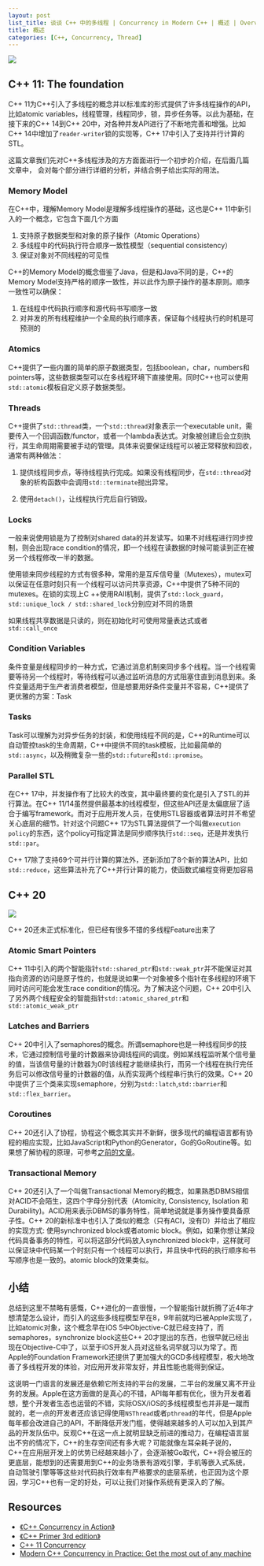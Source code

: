 ```yaml
---
layout: post
list_title: 谈谈 C++ 中的多线程 | Concurrency in Modern C++ | 概述 | Overview
title: 概述 
categories: [C++, Concurrency, Thread]
---
```


<img src="{{site.baseurl}}/assets/images/2016/01/cpp-con.png" class="md-img-center">


## C++ 11: The foundation

C++ 11为C++引入了多线程的概念并以标准库的形式提供了许多线程操作的API，比如atomic variables，线程管理，线程同步，锁，异步任务等。以此为基础，在接下来的C++ 14到C++ 20中，对各种并发API进行了不断地完善和增强。比如C++ 14中增加了`reader-writer`锁的实现等，C++ 17中引入了支持并行计算的STL。

这篇文章我们先对C++多线程涉及的方方面面进行一个初步的介绍，在后面几篇文章中， 会对每个部分进行详细的分析，并结合例子给出实际的用法。

### Memory Model

在C++中，理解Memory Model是理解多线程操作的基础，这也是C++ 11中新引入的一个概念，它包含下面几个方面

1. 支持原子数据类型和对象的原子操作（Atomic Operations）
2. 多线程中的代码执行符合顺序一致性模型（sequential consistency）
3. 保证对象对不同线程的可见性

C++的Memory Model的概念借鉴了Java，但是和Java不同的是，C++的Memory Model支持严格的顺序一致性，并以此作为原子操作的基本原则。顺序一致性可以确保：

1. 在线程中代码执行顺序和源代码书写顺序一致
2. 对并发的所有线程维护一个全局的执行顺序表，保证每个线程执行的时机是可预测的

### Atomics

C++提供了一些内置的简单的原子数据类型，包括boolean，char，numbers和pointers等，这些数据类型可以在多线程环境下直接使用。同时C++也可以使用`std::atomic`模板自定义原子数据类型。

### Threads

C++提供了`std::thread`类，一个`std::thread`对象表示一个executable unit，需要传入一个回调函数/functor，或者一个lambda表达式。对象被创建后会立刻执行，其生命周期需要被手动的管理。具体来说要保证线程可以被正常释放和回收，通常有两种做法：

1. 提供线程同步点，等待线程执行完成。如果没有线程同步，在`std::thread`对象的析构函数中会调用`std::terminate`抛出异常。

2. 使用`detach()`，让线程执行完后自行销毁。

### Locks

一般来说使用锁是为了控制对shared data的并发读写。如果不对线程进行同步控制，则会出现race condition的情况，即一个线程在读数据的时候可能读到正在被另一个线程修改一半的数据。

使用锁来同步线程的方式有很多种，常用的是互斥信号量（Mutexes），mutex可以保证在任意时刻只有一个线程可以访问共享资源，C++中提供了5种不同的mutexes。在锁的实现上C
++使用RAII机制，提供了`std::lock_guard`，`std::unique_lock / std::shared_lock`分别应对不同的场景

如果线程共享数据是只读的，则在初始化时可使用常量表达式或者`std::call_once`

### Condition Variables

条件变量是线程同步的一种方式，它通过消息机制来同步多个线程。当一个线程需要等待另一个线程时，等待线程可以通过监听消息的方式阻塞住直到消息到来。条件变量适用于生产者消费者模型，但是想要用好条件变量并不容易，C++提供了更优雅的方案：Task

### Tasks

Task可以理解为对异步任务的封装，和使用线程不同的是，C++的Runtime可以自动管控task的生命周期，C++中提供不同的task模板，比如最简单的`std::async`，以及稍微复杂一些的`std::future`和`std::promise`。

### Parallel STL

在C++ 17中，并发操作有了比较大的改变，其中最终要的变化是引入了STL的并行算法。在C++ 11/14虽然提供最基本的线程模型，但这些API还是太偏底层了适合于编写framework。而对于应用开发人员，在使用STL容器或者算法时并不希望关心底层的细节。针对这个问题C++ 17为STL算法提供了一个叫做`execution policy`的东西，这个policy可指定算法是同步顺序执行`std::seq`，还是并发执行`std::par`。

C++ 17除了支持69个可并行计算的算法外，还新添加了8个新的算法API，比如`std::reduce`，这些算法补充了C++并行计算的能力，使函数式编程变得更加容易

## C++ 20

<img src="{{site.baseurl}}/assets/images/2016/01/cpp-con.png" class="md-img-center">

C++ 20还未正式标准化，但已经有很多不错的多线程Feature出来了

### Atomic Smart Pointers

C++ 11中引入的两个智能指针`std::shared_ptr`和`std::weak_ptr`并不能保证对其指向资源的访问是原子性的，也就是说如果一个对象被多个指针在多线程的环境下同时访问可能会发生race condition的情况。为了解决这个问题，C++ 20中引入了另外两个线程安全的智能指针`std::atomic_shared_ptr`和`std::atomic_weak_ptr`


### Latches and Barriers

C++ 20中引入了semaphores的概念。所谓semaphore也是一种线程同步的技术，它通过控制信号量的计数器来协调线程间的调度。例如某线程监听某个信号量的值，当该信号量的计数器为0时该线程才能继续执行，而另一个线程在执行完任务后可以修改信号量的计数器的值，从而实现两个线程串行执行的效果。C++ 20中提供了三个类来实现semaphore，分别为`std::latch`,`std::barrier`和`std::flex_barrier`。

### Coroutines

C++ 20还引入了协程，协程这个概念其实并不新鲜，很多现代的编程语言都有协程的相应实现，比如JavaScript和Python的Generator，Go的GoRoutine等。如果想了解协程的原理，可参考[之前的文章](https://xta0.me/2014/02/04/Lua-2.html)。

### Transactional Memory

C++ 20还引入了一个叫做Transactional Memory的概念，如果熟悉DBMS相信对ACID不会陌生，这四个字母分别代表（Atomicity, Consistency, Isolation 和 Durability)。ACID用来表示DBMS的事务特性，简单地说就是事务操作要具备原子性。C++ 20的新标准中也引入了类似的概念（只有ACI，没有D）并给出了相应的实现方式: 使用synchronized block或者atomic block。例如，如果你想让某段代码具备事务的特性，可以将这部分代码放入synchronized block中，这样就可以保证块中代码某一个时刻只有一个线程可以执行，并且快中代码的执行顺序和书写顺序也是一致的。atomic block的效果类似。


## 小结

总结到这里不禁略有感慨，C++进化的一直很慢，一个智能指针就折腾了近4年才想清楚怎么设计，而引入的这些多线程模型早在8，9年前就均已被Apple实现了，比如atomic对象，这个概念早在iOS 5中Objective-C就已经支持了，而semaphores，synchronize block这些C++ 20才提出的东西，也很早就已经出现在Objective-C中了，以至于iOS开发人员对这些名词早就习以为常了。而Apple的Foundation Framework还提供了更加强大的GCD多线程模型，极大地改善了多线程开发的体验，对应用开发非常友好，并且性能也能得到保证。

这说明一门语言的发展还是依赖它所支持的平台的发展，二平台的发展又离不开业务的发展。Apple在这方面做的是真心的不错，API每年都有优化，很为开发者着想，整个开发者生态也运营的不错，实际OSX/iOS的多线程模型也并非是一蹴而就的，老一点的开发者还应该记得使用`NSThread`或者`pthread`的年代，但是Apple每年都会改进自己的API，不断降低开发门槛，使得越来越多的人可以加入到其产品的开发队伍中。反观C++在这一点上就明显缺乏前进的推动力，在编程语言层出不穷的情况下，C++的生存空间还有多大呢？可能就像左耳朵耗子说的，C++在应用层开发上的优势已经越来越小了，会逐渐被Go取代，C++将会被压的更底层，能想到的还需要用到C++的业务场景有游戏引擎，手机等嵌入式系统，自动驾驶引擎等等这些对代码执行效率有严格要求的底层系统，也正因为这个原因，学习C++也有一定的好处，可以让我们对操作系统有更深入的了解。


## Resources

- [《C++ Concurrency in Action》](https://www.manning.com/books/c-plus-plus-concurrency-in-action?)
- [《C++ Primer 3rd edition》]()
- [C++ 11 Concurrency](https://www.classes.cs.uchicago.edu/archive/2013/spring/12300-1/labs/lab6/)
- [Modern C++ Concurrency in Practice: Get the most out of any machine](https://www.educative.io)